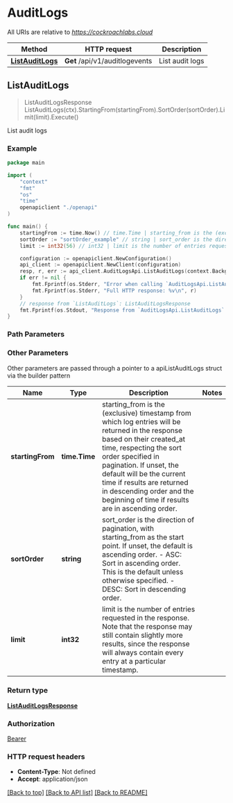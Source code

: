 # AuditLogs

All URIs are relative to *https://cockroachlabs.cloud*

Method | HTTP request | Description
------------- | ------------- | -------------
[**ListAuditLogs**](AuditLogsApi.md#ListAuditLogs) | **Get** /api/v1/auditlogevents | List audit logs



## ListAuditLogs

> ListAuditLogsResponse ListAuditLogs(ctx).StartingFrom(startingFrom).SortOrder(sortOrder).Limit(limit).Execute()

List audit logs



### Example

```go
package main

import (
    "context"
    "fmt"
    "os"
    "time"
    openapiclient "./openapi"
)

func main() {
    startingFrom := time.Now() // time.Time | starting_from is the (exclusive) timestamp from which log entries will be returned in the response based on their created_at time, respecting the sort order specified in pagination. If unset, the default will be the current time if results are returned in descending order and the beginning of time if results are in ascending order. (optional)
    sortOrder := "sortOrder_example" // string | sort_order is the direction of pagination, with starting_from as the start point. If unset, the default is ascending order.   - ASC: Sort in ascending order. This is the default unless otherwise specified.  - DESC: Sort in descending order. (optional)
    limit := int32(56) // int32 | limit is the number of entries requested in the response. Note that the response may still contain slightly more results, since the response will always contain every entry at a particular timestamp. (optional)

    configuration := openapiclient.NewConfiguration()
    api_client := openapiclient.NewClient(configuration)
    resp, r, err := api_client.AuditLogsApi.ListAuditLogs(context.Background()).StartingFrom(startingFrom).SortOrder(sortOrder).Limit(limit).Execute()
    if err != nil {
        fmt.Fprintf(os.Stderr, "Error when calling `AuditLogsApi.ListAuditLogs``: %v\n", err)
        fmt.Fprintf(os.Stderr, "Full HTTP response: %v\n", r)
    }
    // response from `ListAuditLogs`: ListAuditLogsResponse
    fmt.Fprintf(os.Stdout, "Response from `AuditLogsApi.ListAuditLogs`: %v\n", resp)
}
```

### Path Parameters



### Other Parameters

Other parameters are passed through a pointer to a apiListAuditLogs struct via the builder pattern


Name | Type | Description  | Notes
------------- | ------------- | ------------- | -------------
 **startingFrom** | **time.Time** | starting_from is the (exclusive) timestamp from which log entries will be returned in the response based on their created_at time, respecting the sort order specified in pagination. If unset, the default will be the current time if results are returned in descending order and the beginning of time if results are in ascending order. | 
 **sortOrder** | **string** | sort_order is the direction of pagination, with starting_from as the start point. If unset, the default is ascending order.   - ASC: Sort in ascending order. This is the default unless otherwise specified.  - DESC: Sort in descending order. | 
 **limit** | **int32** | limit is the number of entries requested in the response. Note that the response may still contain slightly more results, since the response will always contain every entry at a particular timestamp. | 

### Return type

[**ListAuditLogsResponse**](ListAuditLogsResponse.md)

### Authorization

[Bearer](../README.md#Bearer)

### HTTP request headers

- **Content-Type**: Not defined
- **Accept**: application/json

[[Back to top]](#) [[Back to API list]](../README.md#documentation-for-api-endpoints)
[[Back to README]](../README.md)

